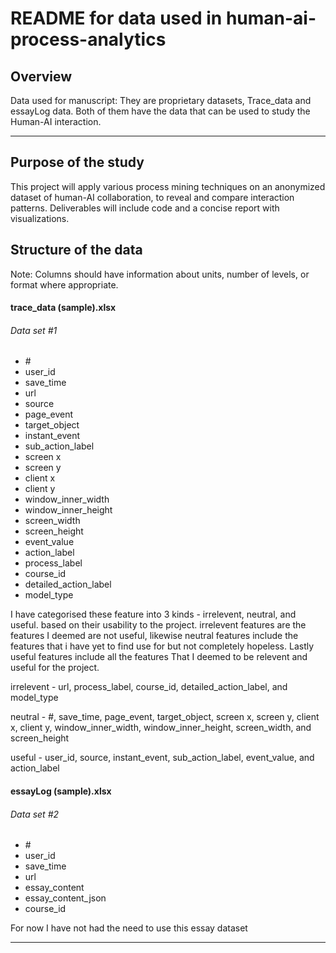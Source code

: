 # README for data used in human-ai-process-analytics

## Overview 
Data used for manuscript: They are proprietary datasets, Trace_data and essayLog data. Both of them have the data that can be used to study the Human-AI interaction.
***

## Purpose of the study 
This project will apply various process mining techniques on an anonymized dataset of human-AI collaboration, to reveal and compare interaction patterns. Deliverables will include code and a concise report with visualizations.


## Structure of the data
Note: Columns should have information about units, number of levels, or format where appropriate.
#### trace_data (sample).xlsx
###### Data set #1
* \#
* user_id
* save_time
* url
* source
* page_event
* target_object
* instant_event
* sub_action_label
* screen x
* screen y
* client x
* client y
* window_inner_width
* window_inner_height
* screen_width
* screen_height
* event_value
* action_label
* process_label
* course_id
* detailed_action_label
* model_type

I have categorised these feature into 3 kinds - irrelevent, neutral, and useful. based on their usability to the project. irrelevent features are the features I deemed are not useful, likewise neutral features include the features that i have yet to find use for but not completely hopeless. Lastly useful features include all the features That I deemed to be relevent and useful for the project.


irrelevent - url, process_label, course_id, detailed_action_label, and model_type


neutral - #, save_time, page_event, target_object, screen x, screen y, client x, client y, window_inner_width, window_inner_height, screen_width, and screen_height


useful - user_id, source, instant_event, sub_action_label, event_value, and action_label

#### essayLog (sample).xlsx
###### Data set #2
* \#
* user_id
* save_time
* url
* essay_content
* essay_content_json
* course_id

For now I have not had the need to use this essay dataset
***
